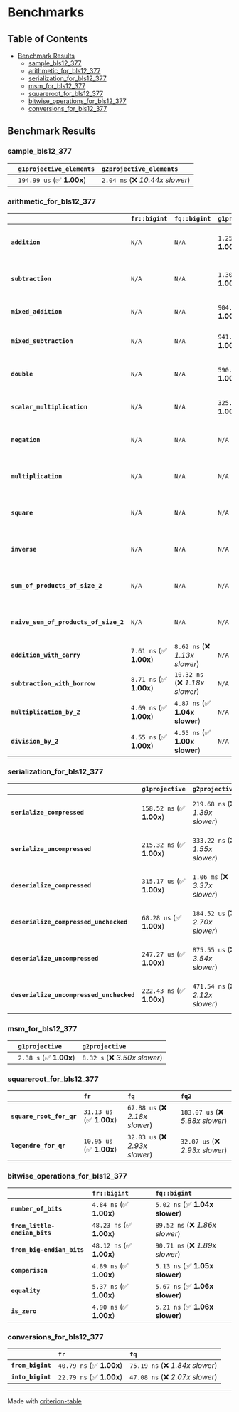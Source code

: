 # Benchmarks

## Table of Contents

- [Benchmark Results](#benchmark-results)
    - [sample_bls12_377](#sample_bls12_377)
    - [arithmetic_for_bls12_377](#arithmetic_for_bls12_377)
    - [serialization_for_bls12_377](#serialization_for_bls12_377)
    - [msm_for_bls12_377](#msm_for_bls12_377)
    - [squareroot_for_bls12_377](#squareroot_for_bls12_377)
    - [bitwise_operations_for_bls12_377](#bitwise_operations_for_bls12_377)
    - [conversions_for_bls12_377](#conversions_for_bls12_377)

## Benchmark Results

### sample_bls12_377

|        | `g1projective_elements`          | `g2projective_elements`           |
|:-------|:---------------------------------|:--------------------------------- |
|        | `194.99 us` (✅ **1.00x**)        | `2.04 ms` (❌ *10.44x slower*)     |

### arithmetic_for_bls12_377

|                                       | `fr::bigint`            | `fq::bigint`                    | `g1projective`            | `g2projective`                 | `fq2`                            | `fq12`                            | `fq`                              | `fr`                              |
|:--------------------------------------|:------------------------|:--------------------------------|:--------------------------|:-------------------------------|:---------------------------------|:----------------------------------|:----------------------------------|:--------------------------------- |
| **`addition`**                        | `N/A`                   | `N/A`                           | `1.25 us` (✅ **1.00x**)   | `4.80 us` (❌ *3.84x slower*)   | `23.27 ns` (🚀 **53.75x faster**) | `181.78 ns` (🚀 **6.88x faster**)  | `12.52 ns` (🚀 **99.88x faster**)  | `8.71 ns` (🚀 **143.58x faster**)  |
| **`subtraction`**                     | `N/A`                   | `N/A`                           | `1.30 us` (✅ **1.00x**)   | `4.86 us` (❌ *3.74x slower*)   | `23.25 ns` (🚀 **55.82x faster**) | `159.43 ns` (🚀 **8.14x faster**)  | `12.74 ns` (🚀 **101.89x faster**) | `8.80 ns` (🚀 **147.46x faster**)  |
| **`mixed_addition`**                  | `N/A`                   | `N/A`                           | `904.19 ns` (✅ **1.00x**) | `3.44 us` (❌ *3.80x slower*)   | `N/A`                            | `N/A`                             | `N/A`                             | `N/A`                             |
| **`mixed_subtraction`**               | `N/A`                   | `N/A`                           | `941.08 ns` (✅ **1.00x**) | `3.47 us` (❌ *3.69x slower*)   | `N/A`                            | `N/A`                             | `N/A`                             | `N/A`                             |
| **`double`**                          | `N/A`                   | `N/A`                           | `590.80 ns` (✅ **1.00x**) | `2.27 us` (❌ *3.84x slower*)   | `12.27 ns` (🚀 **48.14x faster**) | `67.39 ns` (🚀 **8.77x faster**)   | `7.14 ns` (🚀 **82.77x faster**)   | `5.92 ns` (🚀 **99.83x faster**)   |
| **`scalar_multiplication`**           | `N/A`                   | `N/A`                           | `325.68 us` (✅ **1.00x**) | `1.16 ms` (❌ *3.58x slower*)   | `N/A`                            | `N/A`                             | `N/A`                             | `N/A`                             |
| **`negation`**                        | `N/A`                   | `N/A`                           | `N/A`                     | `N/A`                          | `22.84 ns` (❌ *3.71x slower*)    | `94.89 ns` (❌ *15.40x slower*)    | `18.77 ns` (❌ *3.05x slower*)     | `6.16 ns` (✅ **1.00x**)           |
| **`multiplication`**                  | `N/A`                   | `N/A`                           | `N/A`                     | `N/A`                          | `270.60 ns` (❌ *6.27x slower*)   | `7.11 us` (❌ *164.58x slower*)    | `76.09 ns` (❌ *1.76x slower*)     | `43.18 ns` (✅ **1.00x**)          |
| **`square`**                          | `N/A`                   | `N/A`                           | `N/A`                     | `N/A`                          | `243.07 ns` (❌ *6.68x slower*)   | `5.01 us` (❌ *137.60x slower*)    | `66.39 ns` (❌ *1.82x slower*)     | `36.41 ns` (✅ **1.00x**)          |
| **`inverse`**                         | `N/A`                   | `N/A`                           | `N/A`                     | `N/A`                          | `15.12 us` (❌ *2.14x slower*)    | `27.46 us` (❌ *3.89x slower*)     | `14.80 us` (❌ *2.09x slower*)     | `7.07 us` (✅ **1.00x**)           |
| **`sum_of_products_of_size_2`**       | `N/A`                   | `N/A`                           | `N/A`                     | `N/A`                          | `587.19 ns` (❌ *9.53x slower*)   | `14.57 us` (❌ *236.56x slower*)   | `117.62 ns` (❌ *1.91x slower*)    | `61.61 ns` (✅ **1.00x**)          |
| **`naive_sum_of_products_of_size_2`** | `N/A`                   | `N/A`                           | `N/A`                     | `N/A`                          | `577.44 ns` (❌ *6.44x slower*)   | `14.50 us` (❌ *161.87x slower*)   | `163.49 ns` (❌ *1.82x slower*)    | `89.61 ns` (✅ **1.00x**)          |
| **`addition_with_carry`**             | `7.61 ns` (✅ **1.00x**) | `8.62 ns` (❌ *1.13x slower*)    | `N/A`                     | `N/A`                          | `N/A`                            | `N/A`                             | `N/A`                             | `N/A`                             |
| **`subtraction_with_borrow`**         | `8.71 ns` (✅ **1.00x**) | `10.32 ns` (❌ *1.18x slower*)   | `N/A`                     | `N/A`                          | `N/A`                            | `N/A`                             | `N/A`                             | `N/A`                             |
| **`multiplication_by_2`**             | `4.69 ns` (✅ **1.00x**) | `4.87 ns` (✅ **1.04x slower**)  | `N/A`                     | `N/A`                          | `N/A`                            | `N/A`                             | `N/A`                             | `N/A`                             |
| **`division_by_2`**                   | `4.55 ns` (✅ **1.00x**) | `4.55 ns` (✅ **1.00x slower**)  | `N/A`                     | `N/A`                          | `N/A`                            | `N/A`                             | `N/A`                             | `N/A`                             |

### serialization_for_bls12_377

|                                          | `g1projective`            | `g2projective`                   | `fr`                               | `fq`                               | `fq2`                               | `fq12`                            |
|:-----------------------------------------|:--------------------------|:---------------------------------|:-----------------------------------|:-----------------------------------|:------------------------------------|:--------------------------------- |
| **`serialize_compressed`**               | `158.52 ns` (✅ **1.00x**) | `219.68 ns` (❌ *1.39x slower*)   | `30.65 ns` (🚀 **5.17x faster**)    | `56.67 ns` (🚀 **2.80x faster**)    | `110.38 ns` (✅ **1.44x faster**)    | `698.76 ns` (❌ *4.41x slower*)    |
| **`serialize_uncompressed`**             | `215.32 ns` (✅ **1.00x**) | `333.22 ns` (❌ *1.55x slower*)   | `31.13 ns` (🚀 **6.92x faster**)    | `55.74 ns` (🚀 **3.86x faster**)    | `110.03 ns` (🚀 **1.96x faster**)    | `698.84 ns` (❌ *3.25x slower*)    |
| **`deserialize_compressed`**             | `315.17 us` (✅ **1.00x**) | `1.06 ms` (❌ *3.37x slower*)     | `52.55 ns` (🚀 **5997.66x faster**) | `92.27 ns` (🚀 **3415.76x faster**) | `210.42 ns` (🚀 **1497.83x faster**) | `1.28 us` (🚀 **246.06x faster**)  |
| **`deserialize_compressed_unchecked`**   | `68.28 us` (✅ **1.00x**)  | `184.52 us` (❌ *2.70x slower*)   | `52.49 ns` (🚀 **1300.86x faster**) | `92.30 ns` (🚀 **739.77x faster**)  | `210.29 ns` (🚀 **324.71x faster**)  | `1.28 us` (🚀 **53.37x faster**)   |
| **`deserialize_uncompressed`**           | `247.27 us` (✅ **1.00x**) | `875.55 us` (❌ *3.54x slower*)   | `52.40 ns` (🚀 **4719.10x faster**) | `92.15 ns` (🚀 **2683.42x faster**) | `209.75 ns` (🚀 **1178.90x faster**) | `1.27 us` (🚀 **194.40x faster**)  |
| **`deserialize_uncompressed_unchecked`** | `222.43 ns` (✅ **1.00x**) | `471.54 ns` (❌ *2.12x slower*)   | `52.39 ns` (🚀 **4.25x faster**)    | `92.14 ns` (🚀 **2.41x faster**)    | `209.62 ns` (✅ **1.06x faster**)    | `1.28 us` (❌ *5.75x slower*)      |

### msm_for_bls12_377

|        | `g1projective`          | `g2projective`                 |
|:-------|:------------------------|:------------------------------ |
|        | `2.38 s` (✅ **1.00x**)  | `8.32 s` (❌ *3.50x slower*)    |

### squareroot_for_bls12_377

|                          | `fr`                     | `fq`                            | `fq2`                             |
|:-------------------------|:-------------------------|:--------------------------------|:--------------------------------- |
| **`square_root_for_qr`** | `31.13 us` (✅ **1.00x**) | `67.88 us` (❌ *2.18x slower*)   | `183.07 us` (❌ *5.88x slower*)    |
| **`legendre_for_qr`**    | `10.95 us` (✅ **1.00x**) | `32.03 us` (❌ *2.93x slower*)   | `32.07 us` (❌ *2.93x slower*)     |

### bitwise_operations_for_bls12_377

|                               | `fr::bigint`             | `fq::bigint`                     |
|:------------------------------|:-------------------------|:-------------------------------- |
| **`number_of_bits`**          | `4.84 ns` (✅ **1.00x**)  | `5.02 ns` (✅ **1.04x slower**)   |
| **`from_little-endian_bits`** | `48.23 ns` (✅ **1.00x**) | `89.52 ns` (❌ *1.86x slower*)    |
| **`from_big-endian_bits`**    | `48.12 ns` (✅ **1.00x**) | `90.71 ns` (❌ *1.89x slower*)    |
| **`comparison`**              | `4.89 ns` (✅ **1.00x**)  | `5.13 ns` (✅ **1.05x slower**)   |
| **`equality`**                | `5.37 ns` (✅ **1.00x**)  | `5.67 ns` (✅ **1.06x slower**)   |
| **`is_zero`**                 | `4.90 ns` (✅ **1.00x**)  | `5.21 ns` (✅ **1.06x slower**)   |

### conversions_for_bls12_377

|                   | `fr`                     | `fq`                             |
|:------------------|:-------------------------|:-------------------------------- |
| **`from_bigint`** | `40.79 ns` (✅ **1.00x**) | `75.19 ns` (❌ *1.84x slower*)    |
| **`into_bigint`** | `22.79 ns` (✅ **1.00x**) | `47.08 ns` (❌ *2.07x slower*)    |

---
Made with [criterion-table](https://github.com/nu11ptr/criterion-table)

